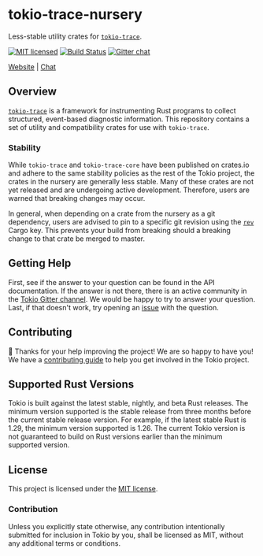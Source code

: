 # tokio-trace-nursery

Less-stable utility crates for [`tokio-trace`].

[![MIT licensed][mit-badge]][mit-url]
[![Build Status][travis-badge]][travis-url]
[![Gitter chat][gitter-badge]][gitter-url]

[mit-badge]: https://img.shields.io/badge/license-MIT-blue.svg
[mit-url]: LICENSE
[travis-badge]: https://travis-ci.org/tokio-rs/tokio-trace-nursery.svg?branch=master
[travis-url]: https://travis-ci.org/tokio-rs/tokio-trace-nursery/branches
[gitter-badge]: https://img.shields.io/gitter/room/tokio-rs/tokio.svg
[gitter-url]: https://gitter.im/tokio-rs/tokio

[Website](https://tokio.rs) |
[Chat](https://gitter.im/tokio-rs/tokio)

## Overview

[`tokio-trace`] is a framework for instrumenting Rust programs to collect
structured, event-based diagnostic information. This repository contains a set
of utility and compatibility crates for use with `tokio-trace`.

### Stability

While `tokio-trace` and `tokio-trace-core` have been published on crates.io and
adhere to the same stability policies as the rest of the Tokio project, the
crates in the nursery are generally less stable. Many of these crates are not
yet released and are undergoing active development. Therefore, users are warned
that breaking changes may occur.

In general, when depending on a crate from the nursery as a git dependency,
users are advised to pin to a specific git revision using the [`rev`] Cargo key.
This prevents your build from breaking should a breaking change to that crate be
merged to master.

[`rev`]: https://doc.rust-lang.org/cargo/reference/specifying-dependencies.html#specifying-dependencies-from-git-repositories

## Getting Help

First, see if the answer to your question can be found in the API documentation.
If the answer is not there, there is an active community in
the [Tokio Gitter channel][chat]. We would be happy to try to answer your
question.  Last, if that doesn't work, try opening an [issue] with the question.

[chat]: https://gitter.im/tokio-rs/tokio
[issue]: https://github.com/tokio-rs/tokio-trace-nursery/issues/new

## Contributing

:balloon: Thanks for your help improving the project! We are so happy to have
you! We have a [contributing guide][guide] to help you get involved in the Tokio
project.

[guide]: CONTRIBUTING.md
<!--
## Project layout
 TODO: add this
-->

## Supported Rust Versions

Tokio is built against the latest stable, nightly, and beta Rust releases. The
minimum version supported is the stable release from three months before the
current stable release version. For example, if the latest stable Rust is 1.29,
the minimum version supported is 1.26. The current Tokio version is not
guaranteed to build on Rust versions earlier than the minimum supported version.

## License

This project is licensed under the [MIT license](LICENSE).

### Contribution

Unless you explicitly state otherwise, any contribution intentionally submitted
for inclusion in Tokio by you, shall be licensed as MIT, without any additional
terms or conditions.

[`tokio-trace`]: https://github.com/tokio-rs/tokio/tree/master/tokio-trace
